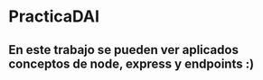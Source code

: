 # PracticaDAI

## En este trabajo se pueden ver aplicados conceptos de node, express y endpoints :)
